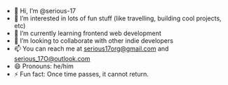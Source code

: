 - 👋 Hi, I’m @serious-17
- 👀 I’m interested in lots of fun stuff (like travelling, building cool projects, etc)
- 🌱 I’m currently learning frontend web development
- 💞️ I’m looking to collaborate with other indie developers
- 📫 You can reach me at serious17org@gmail.com and serious_17O@outlook.com
- 😄 Pronouns: he/him
- ⚡ Fun fact: Once time passes, it cannot return.

<!---
serious-17/serious-17 is a ✨ special ✨ repository because its `README.md` (this file) appears on your GitHub profile.
You can click the Preview link to take a look at your changes.
--->
